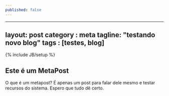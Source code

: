 ```yaml
---
published: false
---
```


---
layout: post
category : meta
tagline: "testando novo blog"
tags : [testes, blog]
---
{% include JB/setup %}

## Este é um MetaPost

O que é um metapost? É apenas um post para falar dele mesmo e testar recursos do sistema. Espero que tudo dê certo.